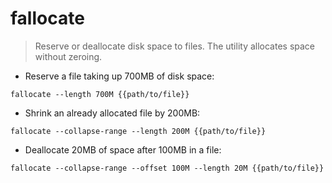 # fallocate 

> Reserve or deallocate disk space to files.
> The utility allocates space without zeroing.

- Reserve a file taking up 700MB of disk space:

`fallocate --length 700M {{path/to/file}}`

- Shrink an already allocated file by 200MB:

`fallocate --collapse-range --length 200M {{path/to/file}}`

- Deallocate 20MB of space after 100MB in a file:

`fallocate --collapse-range --offset 100M --length 20M {{path/to/file}}`
